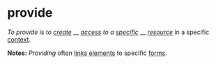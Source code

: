 # provide

_To provide_ is _to_ [_create_](https://github.com/gcassel/Modular-Organization-Terminology/blob/master/terms/create.md) __ [_access_](https://github.com/gcassel/Modular-Organization-Terminology/blob/master/terms/access.md) _to a_ [_specific_](https://github.com/gcassel/Modular-Organization-Terminology/blob/master/terms/specific.md) __ [_resource_](https://github.com/gcassel/Modular-Organization-Terminology/blob/master/terms/resource.md) in a specific [context](https://github.com/gcassel/Modular-Organization-Terminology/blob/master/terms/context.md).

**Notes:** _Providing_ often [links](https://github.com/gcassel/Modular-Organization-Terminology/blob/master/terms/link.md) [elements](https://github.com/gcassel/Modular-Organization-Terminology/blob/master/terms/element.md) to specific [forms](https://github.com/gcassel/Modular-Organization-Terminology/blob/master/terms/form.md).
